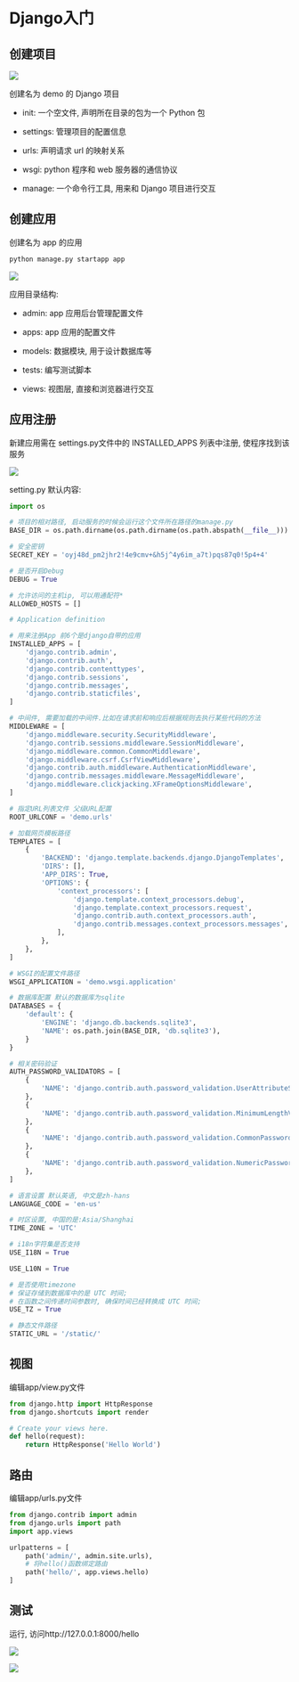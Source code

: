 <!--
 * @Description: 
 * @Version: 1.0
 * @Author: DaLao
 * @Email: dalao@xxx.com
 * @Date: 2022-02-13 19:00:24
 * @LastEditors: dalao_li
 * @LastEditTime: 2023-04-16 23:38:11
-->

# Django入门


## 创建项目

![](https://cdn.hurra.ltd/img/20200801113226.png)

创建名为 demo 的 Django 项目

- init: 一个空文件, 声明所在目录的包为一个 Python 包

- settings: 管理项目的配置信息

- urls: 声明请求 url 的映射关系

- wsgi: python 程序和 web 服务器的通信协议

- manage: 一个命令行工具, 用来和 Django 项目进行交互


## 创建应用

创建名为 app 的应用

```py
python manage.py startapp app
```

![](https://cdn.hurra.ltd/img/20200801112336.png)

应用目录结构:

- admin: app 应用后台管理配置文件

- apps: app 应用的配置文件

- models: 数据模块, 用于设计数据库等

- tests: 编写测试脚本

- views: 视图层, 直接和浏览器进行交互


## 应用注册

新建应用需在 settings.py文件中的 INSTALLED_APPS 列表中注册, 使程序找到该服务

![](https://cdn.hurra.ltd/img/20200801112631.png)

setting.py 默认内容:

```py
import os

# 项目的相对路径, 启动服务的时候会运行这个文件所在路径的manage.py
BASE_DIR = os.path.dirname(os.path.dirname(os.path.abspath(__file__)))

# 安全密钥
SECRET_KEY = 'oyj48d_pm2jhr2!4e9cmv+&h5j^4y6im_a7t)pqs87q0!5p4+4'

# 是否开启Debug
DEBUG = True

# 允许访问的主机ip, 可以用通配符*
ALLOWED_HOSTS = []

# Application definition

# 用来注册App 前6个是django自带的应用
INSTALLED_APPS = [
    'django.contrib.admin', 
    'django.contrib.auth', 
    'django.contrib.contenttypes', 
    'django.contrib.sessions', 
    'django.contrib.messages', 
    'django.contrib.staticfiles', 
]

# 中间件, 需要加载的中间件.比如在请求前和响应后根据规则去执行某些代码的方法
MIDDLEWARE = [
    'django.middleware.security.SecurityMiddleware', 
    'django.contrib.sessions.middleware.SessionMiddleware', 
    'django.middleware.common.CommonMiddleware', 
    'django.middleware.csrf.CsrfViewMiddleware', 
    'django.contrib.auth.middleware.AuthenticationMiddleware', 
    'django.contrib.messages.middleware.MessageMiddleware', 
    'django.middleware.clickjacking.XFrameOptionsMiddleware', 
]

# 指定URL列表文件 父级URL配置
ROOT_URLCONF = 'demo.urls'

# 加载网页模板路径
TEMPLATES = [
    {
        'BACKEND': 'django.template.backends.django.DjangoTemplates', 
        'DIRS': [], 
        'APP_DIRS': True, 
        'OPTIONS': {
            'context_processors': [
                'django.template.context_processors.debug', 
                'django.template.context_processors.request', 
                'django.contrib.auth.context_processors.auth', 
                'django.contrib.messages.context_processors.messages', 
            ], 
        }, 
    }, 
]

# WSGI的配置文件路径
WSGI_APPLICATION = 'demo.wsgi.application'

# 数据库配置 默认的数据库为sqlite
DATABASES = {
    'default': {
        'ENGINE': 'django.db.backends.sqlite3', 
        'NAME': os.path.join(BASE_DIR, 'db.sqlite3'), 
    }
}

# 相关密码验证
AUTH_PASSWORD_VALIDATORS = [
    {
        'NAME': 'django.contrib.auth.password_validation.UserAttributeSimilarityValidator', 
    }, 
    {
        'NAME': 'django.contrib.auth.password_validation.MinimumLengthValidator', 
    }, 
    {
        'NAME': 'django.contrib.auth.password_validation.CommonPasswordValidator', 
    }, 
    {
        'NAME': 'django.contrib.auth.password_validation.NumericPasswordValidator', 
    }, 
]

# 语言设置 默认英语, 中文是zh-hans
LANGUAGE_CODE = 'en-us'

# 时区设置, 中国的是:Asia/Shanghai
TIME_ZONE = 'UTC'

# i18n字符集是否支持
USE_I18N = True

USE_L10N = True

# 是否使用timezone
# 保证存储到数据库中的是 UTC 时间;
# 在函数之间传递时间参数时, 确保时间已经转换成 UTC 时间;
USE_TZ = True

# 静态文件路径
STATIC_URL = '/static/'
```


## 视图

编辑app/view.py文件

```py
from django.http import HttpResponse
from django.shortcuts import render

# Create your views here.
def hello(request):
    return HttpResponse('Hello World')
```


## 路由

编辑app/urls.py文件

```py
from django.contrib import admin
from django.urls import path
import app.views

urlpatterns = [
    path('admin/', admin.site.urls), 
    # 将hello()函数绑定路由
    path('hello/', app.views.hello)
]
```


## 测试

运行, 访问http://127.0.0.1:8000/hello

![](https://cdn.hurra.ltd/img/20200801113106.png)

![](https://cdn.hurra.ltd/img/20200801113140.png)




